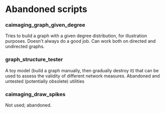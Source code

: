 Abandoned scripts
================================

### caimaging_graph_given_degree
Tries to build a graph with a given degree distribution, for illustration purposes. Doesn't always do a good job. Can work both on directed and undirected graphs.

### graph_structure_tester

A toy model (build a graph manually, then gradually destroy it) that can be used to assess the validity of different network measures. 
Abandoned and untested (potentially obsolete) utilities

### caimaging_draw_spikes

Not used; abandoned.